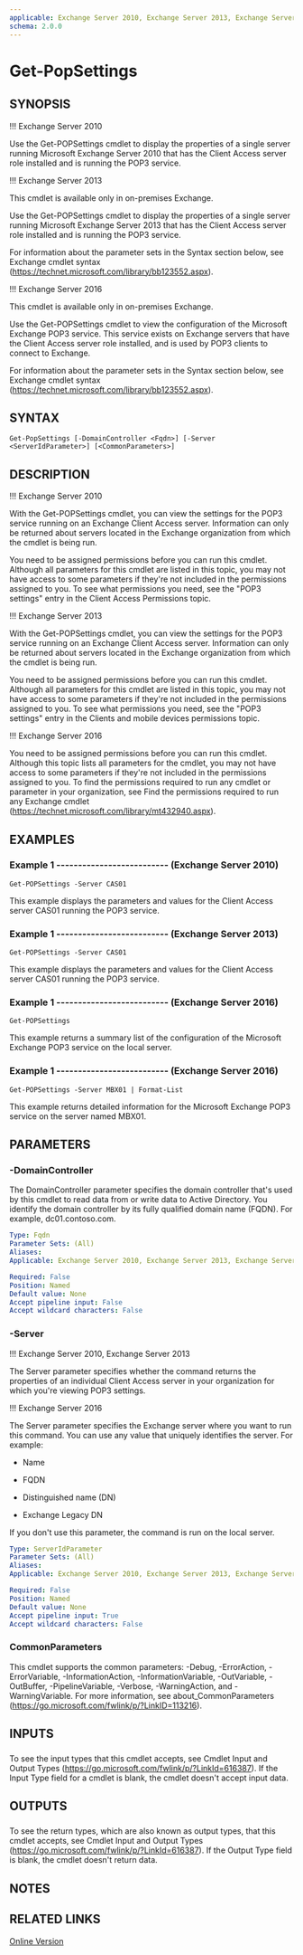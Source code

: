 ```yaml
---
applicable: Exchange Server 2010, Exchange Server 2013, Exchange Server 2016
schema: 2.0.0
---
```


# Get-PopSettings

## SYNOPSIS
!!! Exchange Server 2010

Use the Get-POPSettings cmdlet to display the properties of a single server running Microsoft Exchange Server 2010 that has the Client Access server role installed and is running the POP3 service.

!!! Exchange Server 2013

This cmdlet is available only in on-premises Exchange.

Use the Get-POPSettings cmdlet to display the properties of a single server running Microsoft Exchange Server 2013 that has the Client Access server role installed and is running the POP3 service.

For information about the parameter sets in the Syntax section below, see Exchange cmdlet syntax (https://technet.microsoft.com/library/bb123552.aspx).

!!! Exchange Server 2016

This cmdlet is available only in on-premises Exchange.

Use the Get-POPSettings cmdlet to view the configuration of the Microsoft Exchange POP3 service. This service exists on Exchange servers that have the Client Access server role installed, and is used by POP3 clients to connect to Exchange.

For information about the parameter sets in the Syntax section below, see Exchange cmdlet syntax (https://technet.microsoft.com/library/bb123552.aspx).

## SYNTAX

```
Get-PopSettings [-DomainController <Fqdn>] [-Server <ServerIdParameter>] [<CommonParameters>]
```

## DESCRIPTION
!!! Exchange Server 2010

With the Get-POPSettings cmdlet, you can view the settings for the POP3 service running on an Exchange Client Access server. Information can only be returned about servers located in the Exchange organization from which the cmdlet is being run.

You need to be assigned permissions before you can run this cmdlet. Although all parameters for this cmdlet are listed in this topic, you may not have access to some parameters if they're not included in the permissions assigned to you. To see what permissions you need, see the "POP3 settings" entry in the Client Access Permissions topic.

!!! Exchange Server 2013

With the Get-POPSettings cmdlet, you can view the settings for the POP3 service running on an Exchange Client Access server. Information can only be returned about servers located in the Exchange organization from which the cmdlet is being run.

You need to be assigned permissions before you can run this cmdlet. Although all parameters for this cmdlet are listed in this topic, you may not have access to some parameters if they're not included in the permissions assigned to you. To see what permissions you need, see the "POP3 settings" entry in the Clients and mobile devices permissions topic.

!!! Exchange Server 2016

You need to be assigned permissions before you can run this cmdlet. Although this topic lists all parameters for the cmdlet, you may not have access to some parameters if they're not included in the permissions assigned to you. To find the permissions required to run any cmdlet or parameter in your organization, see Find the permissions required to run any Exchange cmdlet (https://technet.microsoft.com/library/mt432940.aspx).

## EXAMPLES

### Example 1 -------------------------- (Exchange Server 2010)
```
Get-POPSettings -Server CAS01
```

This example displays the parameters and values for the Client Access server CAS01 running the POP3 service.

### Example 1 -------------------------- (Exchange Server 2013)
```
Get-POPSettings -Server CAS01
```

This example displays the parameters and values for the Client Access server CAS01 running the POP3 service.

### Example 1 -------------------------- (Exchange Server 2016)
```
Get-POPSettings
```

This example returns a summary list of the configuration of the Microsoft Exchange POP3 service on the local server.

### Example 1 -------------------------- (Exchange Server 2016)
```
Get-POPSettings -Server MBX01 | Format-List
```

This example returns detailed information for the Microsoft Exchange POP3 service on the server named MBX01.

## PARAMETERS

### -DomainController
The DomainController parameter specifies the domain controller that's used by this cmdlet to read data from or write data to Active Directory. You identify the domain controller by its fully qualified domain name (FQDN). For example, dc01.contoso.com.

```yaml
Type: Fqdn
Parameter Sets: (All)
Aliases:
Applicable: Exchange Server 2010, Exchange Server 2013, Exchange Server 2016

Required: False
Position: Named
Default value: None
Accept pipeline input: False
Accept wildcard characters: False
```

### -Server
!!! Exchange Server 2010, Exchange Server 2013

The Server parameter specifies whether the command returns the properties of an individual Client Access server in your organization for which you're viewing POP3 settings.



!!! Exchange Server 2016

The Server parameter specifies the Exchange server where you want to run this command. You can use any value that uniquely identifies the server. For example:

- Name

- FQDN

- Distinguished name (DN)

- Exchange Legacy DN

If you don't use this parameter, the command is run on the local server.



```yaml
Type: ServerIdParameter
Parameter Sets: (All)
Aliases:
Applicable: Exchange Server 2010, Exchange Server 2013, Exchange Server 2016

Required: False
Position: Named
Default value: None
Accept pipeline input: True
Accept wildcard characters: False
```

### CommonParameters
This cmdlet supports the common parameters: -Debug, -ErrorAction, -ErrorVariable, -InformationAction, -InformationVariable, -OutVariable, -OutBuffer, -PipelineVariable, -Verbose, -WarningAction, and -WarningVariable. For more information, see about_CommonParameters (https://go.microsoft.com/fwlink/p/?LinkID=113216).

## INPUTS

###  
To see the input types that this cmdlet accepts, see Cmdlet Input and Output Types (https://go.microsoft.com/fwlink/p/?LinkId=616387). If the Input Type field for a cmdlet is blank, the cmdlet doesn't accept input data.

## OUTPUTS

###  
To see the return types, which are also known as output types, that this cmdlet accepts, see Cmdlet Input and Output Types (https://go.microsoft.com/fwlink/p/?LinkId=616387). If the Output Type field is blank, the cmdlet doesn't return data.

## NOTES

## RELATED LINKS

[Online Version](https://technet.microsoft.com/library/30bd001f-d923-4936-a997-f005a392302e.aspx)


